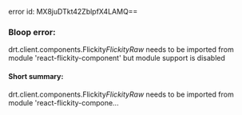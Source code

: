 error id: MX8juDTkt42ZblpfX4LAMQ==
### Bloop error:

drt.client.components.Flickity$FlickityRaw$ needs to be imported from module 'react-flickity-component' but module support is disabled
#### Short summary: 

drt.client.components.Flickity$FlickityRaw$ needs to be imported from module 'react-flickity-compone...